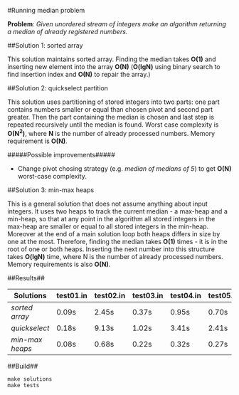 #Running median problem

**Problem**: *Given unordered stream of integers make an algorithm returning a median of already registered numbers.*

##Solution 1: sorted array

This solution maintains sorted array. Finding the median takes **O(1)** and inserting new element into the array **O(N)** (**O(lgN)** using binary search to find insertion index and **O(N)** to repair the array.)

##Solution 2: quickselect partition

This solution uses partitioning of stored integers into two parts: one part contains numbers smaller or equal than chosen pivot and second part greater. Then the part containing the median is chosen and last step is repeated recursively until the median is found. Worst case complexity is **O(N<sup>2</sup>)**, where **N** is the number of already processed numbers. Memory requirement is **O(N)**.

#####Possible improvements#####
* Change pivot chosing strategy (e.g. *median of medians of 5*) to get **O(N)** worst-case complexity.

##Solution 3: min-max heaps

This is a general solution that does not assume anything about input integers. It uses two heaps to track the current median - a max-heap and a min-heap, so that at any point in the algorithm all stored integers in the max-heap are smaller or equal to all stored integers in the min-heap. Moreover at the end of a main solution loop both heaps differs in size by one at the most. Therefore, finding the median takes **O(1)** times - it is in the root of one or both heaps. Inserting the next number into this structure takes **O(lgN)** time, where N is the number of already processed numbers. Memory requirements is also **O(N)**. 

##Results##

| Solutions          | test01.in  | test02.in  | test03.in  | test04.in  | test05.in  | test06.in  |
| ------------------ | ---------- | ---------- | ---------- | ---------- | ---------- | ---------- |
|*sorted array*      | 0.09s      | 2.45s      | 0.37s      | 0.95s      | 0.70s      | 0.25s      |
|*quickselect*       | 0.18s      | 9.13s      | 1.02s      | 3.41s      | 2.41s      | 0.70s      |
|*min-max heaps*     | 0.08s      | 0.68s      | 0.22s      | 0.32s      | 0.27s      | 0.14s      |

##Build##
```
make solutions
make tests
```
